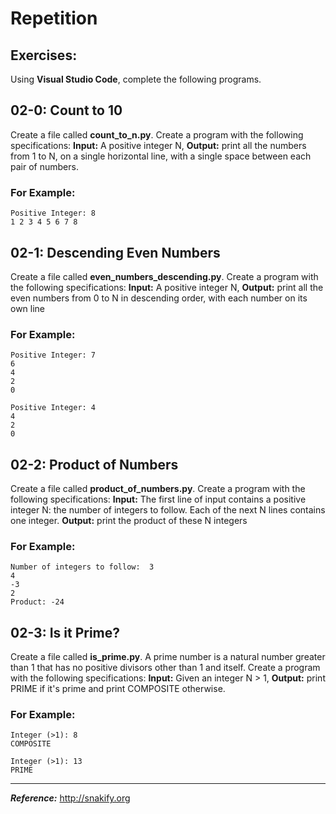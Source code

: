 # Repetition

## Exercises:

Using **Visual Studio Code**, complete the following programs.

## 02-0: Count to 10
Create a file called **count_to_n.py**.  Create a program with the following specifications: **Input:**  A positive integer N, **Output:** print all the numbers from 1 to N, on a single horizontal line, with a single space between each pair of numbers.

### For Example:

```
Positive Integer: 8
1 2 3 4 5 6 7 8
```

## 02-1: Descending Even Numbers
Create a file called **even_numbers_descending.py**.  Create a program with the following specifications:  **Input:**  A positive integer N, **Output:**  print all the even numbers from 0 to N in descending order, with each number on its own line

### For Example:

```
Positive Integer: 7
6
4
2
0
```

```
Positive Integer: 4
4
2
0
```

## 02-2: Product of Numbers
Create a file called **product_of_numbers.py**.  Create a program with the following specifications:    **Input:**  The first line of input contains a positive integer N: the number of integers to follow. Each of the next N lines contains one integer. **Output:**  print the product of these N integers

### For Example:

```
Number of integers to follow:  3
4
-3
2
Product: -24
```

## 02-3: Is it Prime?
Create a file called **is_prime.py**.  A prime number is a natural number greater than 1 that has no positive divisors other than 1 and itself.  Create a program with the following specifications:  **Input:**   Given an integer N > 1,  **Output:**  print PRIME if it's prime and print COMPOSITE otherwise.

### For Example:

```
Integer (>1): 8
COMPOSITE
```

```
Integer (>1): 13
PRIME
```

---
***Reference:*** http://snakify.org
